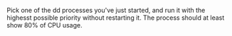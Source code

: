 Pick one of the dd processes you've just started, and run it with the highesst possible priority without restarting it. The process should at least show 80% of CPU usage. 
